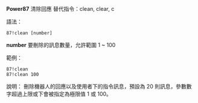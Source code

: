 **Power87** 清除回應
替代指令：clean, clear, c

語法：
```
87!clean [number]
```
__number__ 要刪除的訊息數量，允許範圍 1 ~ 100

範例：
```
87!clean
87!clean 100
```
說明：
刪除機器人的回應以及使用者下的指令訊息，預設為 20 則訊息，參數數字超過上限或下會被指定為極限值 1 或 100。

